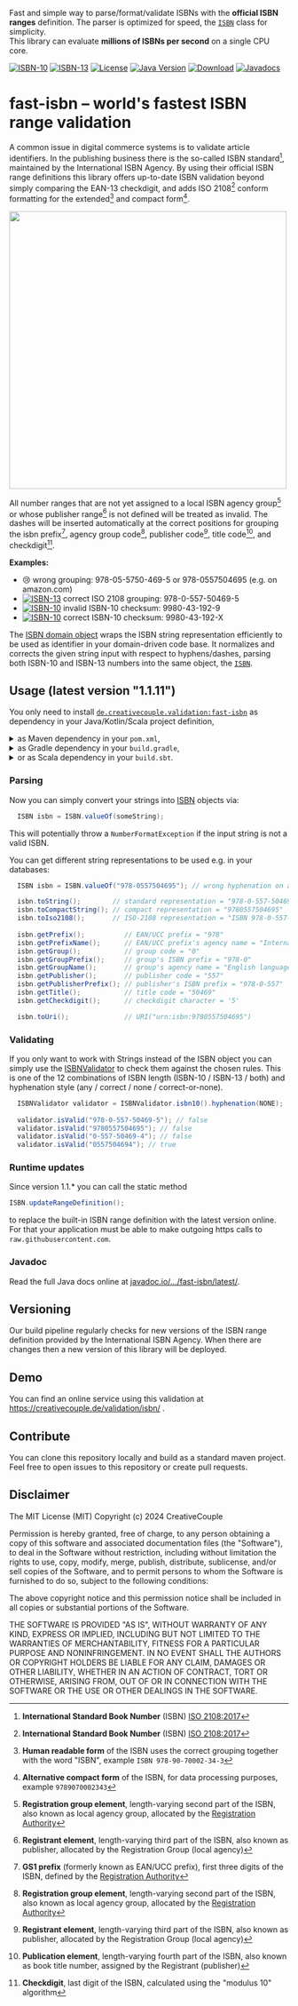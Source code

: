 Fast and simple way to parse/format/validate ISBNs with the **official ISBN ranges** definition.
The parser is optimized for speed, the [`ISBN`](https://javadoc.io/doc/de.creativecouple.validation/fast-isbn/latest/de/creativecouple/validation/isbn/ISBN.html) class for simplicity. <br/>
This library can evaluate **millions of ISBNs per second** on a single CPU core.

[![ISBN-10](https://creativecouple.de/validation/isbn/998043192X.banner.svg)](https://creativecouple.de/validation/isbn/#?998043192X)
[![ISBN-13](https://creativecouple.de/validation/isbn/9789980431929.banner.svg)](https://creativecouple.de/validation/isbn/#?9789980431929)
[![License](https://img.shields.io/badge/License-MIT-blue.svg)](https://opensource.org/licenses/MIT)
[![Java Version](https://img.shields.io/badge/Java-1.8%2B-orange)](https://www.oracle.com/java/technologies/javase/javase-jdk8-downloads.html)
[![Download](https://maven-badges.herokuapp.com/maven-central/de.creativecouple.validation/fast-isbn/badge.svg)](https://maven-badges.herokuapp.com/maven-central/de.creativecouple.validation/fast-isbn)
[![Javadocs](https://javadoc.io/badge2/de.creativecouple.validation/fast-isbn/javadoc.svg)](https://javadoc.io/doc/de.creativecouple.validation/fast-isbn)

# fast-isbn – world's fastest ISBN range validation
A common issue in digital commerce systems is to validate article identifiers.
In the publishing business there is the so-called ISBN standard[^6], maintained by the
International ISBN Agency.
By using their official ISBN range definitions this library offers up-to-date ISBN validation
beyond simply comparing the EAN-13 checkdigit, and adds ISO 2108[^6] conform formatting
for the extended[^7] and compact form[^8].

[<img src="https://creativecouple.de/validation/isbn/9789980431929.svg" width="500">](https://creativecouple.de/validation/isbn/#?9789980431929)

All number ranges that are not yet assigned to a local ISBN agency group[^2] or
whose publisher range[^3] is not defined will be treated as invalid.
The dashes will be inserted automatically at the correct positions for grouping the
isbn prefix[^1], agency group code[^2], publisher code[^3], title code[^4], and checkdigit[^5].

[^1]: **GS1 prefix** (formerly known as EAN/UCC prefix), first three digits of the ISBN, defined by the [Registration Authority](https://www.isbn-international.org/)
[^2]: **Registration group element**, length-varying second part of the ISBN, also known as local agency group, allocated by the [Registration Authority](https://www.isbn-international.org/)
[^3]: **Registrant element**, length-varying third part of the ISBN, also known as publisher, allocated by the Registration Group (local agency)
[^4]: **Publication element**, length-varying fourth part of the ISBN, also known as book title number, assigned by the Registrant (publisher)
[^5]: **Checkdigit**, last digit of the ISBN, calculated using the "modulus 10" algorithm
[^6]: **International Standard Book Number** (ISBN) [ISO 2108:2017](https://www.google.com/search?q=%22iso+2108%22+type%3Apdf)
[^7]: **Human readable form** of the ISBN uses the correct grouping together with the word "ISBN", example `ISBN 978-90-70002-34-3`
[^8]: **Alternative compact form** of the ISBN, for data processing purposes, example `9789070002343`

**Examples:**
- :cry: wrong grouping: 978-05-5750-469-5 or 978-0557504695 (e.g. on amazon.com)
- [![ISBN-13](https://creativecouple.de/validation/isbn/9780557504695.banner.svg)](https://creativecouple.de/validation/isbn/#?9780557504695) correct ISO 2108 grouping: 978-0-557-50469-5
- [![ISBN-10](https://creativecouple.de/validation/isbn/9980431929.banner.svg)](https://creativecouple.de/validation/isbn/#?9980431929) invalid ISBN-10 checksum: 9980-43-192-9 
- [![ISBN-10](https://creativecouple.de/validation/isbn/998043192X.banner.svg)](https://creativecouple.de/validation/isbn/#?998043192X) correct ISBN-10 checksum: 9980-43-192-X

The [ISBN domain object](https://javadoc.io/doc/de.creativecouple.validation/fast-isbn/latest/de/creativecouple/validation/isbn/ISBN.html)
wraps the ISBN string representation efficiently to be used
as identifier in your domain-driven code base.
It normalizes and corrects the given string input with respect to hyphens/dashes,
parsing both ISBN-10 and ISBN-13 numbers into the same object, the
[`ISBN`](https://javadoc.io/doc/de.creativecouple.validation/fast-isbn/latest/de/creativecouple/validation/isbn/ISBN.html). 

## Usage (latest version "1.1.11")

You only need to install [`de.creativecouple.validation:fast-isbn`](https://mvnrepository.com/artifact/de.creativecouple.validation/fast-isbn/latest)
as dependency in your Java/Kotlin/Scala project definition,

<details>
<summary>as Maven dependency in your <code>pom.xml</code>,</summary>

```xml
<dependencies>
    …
    <dependency>
        <groupId>de.creativecouple.validation</groupId>
        <artifactId>fast-isbn</artifactId>
        <version>1.1.11</version>
    </dependency>
</dependencies>
```
</details>
<details>
<summary>as Gradle dependency in your <code>build.gradle</code>,</summary>

```gradle
implementation group: 'de.creativecouple.validation', name: 'fast-isbn', version: '1.1.11'
```
</details>
<details>
<summary>or as Scala dependency in your <code>build.sbt</code>.</summary>

```scala
libraryDependencies += "de.creativecouple.validation" % "fast-isbn" % "1.1.11"
```
</details>

### Parsing

Now you can simply convert your strings into
[ISBN](https://javadoc.io/doc/de.creativecouple.validation/fast-isbn/latest/de/creativecouple/validation/isbn/ISBN.html) objects via:

```java
  ISBN isbn = ISBN.valueOf(someString);
```
This will potentially throw a `NumberFormatException` if the input string is not a valid ISBN.

You can get different string representations to be used e.g. in your databases:

```java
  ISBN isbn = ISBN.valueOf("978-0557504695"); // wrong hyphenation on amazon.com

  isbn.toString();        // standard representation = "978-0-557-50469-5"
  isbn.toCompactString(); // compact representation = "9780557504695"
  isbn.toIso2108();       // ISO-2108 representation = "ISBN 978-0-557-50469-5"
  
  isbn.getPrefix();          // EAN/UCC prefix = "978" 
  isbn.getPrefixName();      // EAN/UCC prefix's agency name = "International ISBN Agency" 
  isbn.getGroup();           // group code = "0" 
  isbn.getGroupPrefix();     // group's ISBN prefix = "978-0" 
  isbn.getGroupName();       // group's agency name = "English language" 
  isbn.getPublisher();       // publisher code = "557" 
  isbn.getPublisherPrefix(); // publisher's ISBN prefix = "978-0-557" 
  isbn.getTitle();           // title code = "50469" 
  isbn.getCheckdigit();      // checkdigit character = '5'

  isbn.toUri();              // URI("urn:isbn:9780557504695")
```

### Validating

If you only want to work with Strings instead of the ISBN object you can simply use the
[ISBNValidator](https://javadoc.io/doc/de.creativecouple.validation/fast-isbn/latest/de/creativecouple/validation/isbn/ISBNValidator.html)
to check them against the chosen rules. This is one of the 12 combinations of ISBN length (ISBN-10 / ISBN-13 / both)
and hyphenation style (any / correct / none / correct-or-none). 

```java
  ISBNValidator validator = ISBNValidator.isbn10().hyphenation(NONE);
        
  validator.isValid("978-0-557-50469-5"); // false
  validator.isValid("9780557504695"); // false
  validator.isValid("0-557-50469-4"); // false
  validator.isValid("0557504694"); // true
```

### Runtime updates

Since version 1.1.* you can call the static method

```java
ISBN.updateRangeDefinition();
```

to replace the built-in ISBN range definition with the latest version online.
For that your application must be able to make outgoing https calls
to `raw.githubusercontent.com`.

### Javadoc

Read the full Java docs online at
[javadoc.io/…/fast-isbn/latest/](https://javadoc.io/doc/de.creativecouple.validation/fast-isbn/latest/).

## Versioning

Our build pipeline regularly checks for new versions of the ISBN range definition provided by the
International ISBN Agency. When there are changes then a new version of this library will be deployed.

## Demo

You can find an online service using this validation at https://creativecouple.de/validation/isbn/ .

## Contribute

You can clone this repository locally and build as a standard maven project.
Feel free to open issues to this repository or create pull requests.

## Disclaimer

The MIT License (MIT)
Copyright (c) 2024 CreativeCouple

Permission is hereby granted, free of charge, to any person obtaining a copy of
this software and associated documentation files (the "Software"), to deal in
the Software without restriction, including without limitation the rights to
use, copy, modify, merge, publish, distribute, sublicense, and/or sell copies of
the Software, and to permit persons to whom the Software is furnished to do so,
subject to the following conditions:
 
The above copyright notice and this permission notice shall be included in all
copies or substantial portions of the Software.

THE SOFTWARE IS PROVIDED "AS IS", WITHOUT WARRANTY OF ANY KIND, EXPRESS OR
IMPLIED, INCLUDING BUT NOT LIMITED TO THE WARRANTIES OF MERCHANTABILITY, FITNESS
FOR A PARTICULAR PURPOSE AND NONINFRINGEMENT. IN NO EVENT SHALL THE AUTHORS OR
COPYRIGHT HOLDERS BE LIABLE FOR ANY CLAIM, DAMAGES OR OTHER LIABILITY, WHETHER
IN AN ACTION OF CONTRACT, TORT OR OTHERWISE, ARISING FROM, OUT OF OR IN
CONNECTION WITH THE SOFTWARE OR THE USE OR OTHER DEALINGS IN THE SOFTWARE.
